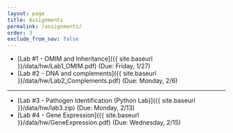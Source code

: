 ```yaml
---
layout: page
title: Assignments 
permalink: /assignments/
order: 3
exclude_from_nav: false
---
```


* [Lab #1 - OMIM and Inheritance]({{ site.baseurl }}/data/hw/Lab1_OMIM.pdf) (Due: Friday, 1/27) 
* [Lab #2 - DNA and complements]({{ site.baseurl }}/data/hw/Lab2_Complements.pdf) (Due: Monday, 2/6) 

***
* [Lab #3 - Pathogen Identification (Python Lab)]({{ site.baseurl }}/data/hw/lab3.zip) (Due: Monday, 2/13) 
* [Lab #4 - Gene Expression]({{ site.baseurl }}/data/hw/GeneExpression.pdf) (Due: Wednesday, 2/15) 
 
